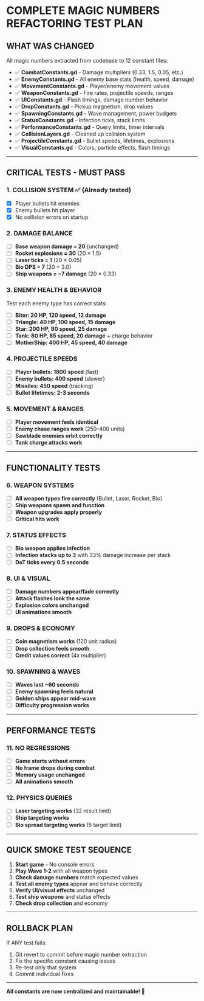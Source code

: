 # COMPLETE MAGIC NUMBERS REFACTORING TEST PLAN

## **WHAT WAS CHANGED**
All magic numbers extracted from codebase to 12 constant files:
- ✅ **CombatConstants.gd** - Damage multipliers (0.33, 1.5, 0.05, etc.)
- ✅ **EnemyConstants.gd** - All enemy base stats (health, speed, damage)
- ✅ **MovementConstants.gd** - Player/enemy movement values
- ✅ **WeaponConstants.gd** - Fire rates, projectile speeds, ranges
- ✅ **UIConstants.gd** - Flash timings, damage number behavior
- ✅ **DropConstants.gd** - Pickup magnetism, drop values
- ✅ **SpawningConstants.gd** - Wave management, power budgets
- ✅ **StatusConstants.gd** - Infection ticks, stack limits
- ✅ **PerformanceConstants.gd** - Query limits, timer intervals
- ✅ **CollisionLayers.gd** - Cleaned up collision system
- ✅ **ProjectileConstants.gd** - Bullet speeds, lifetimes, explosions
- ✅ **VisualConstants.gd** - Colors, particle effects, flash timings

---

## **CRITICAL TESTS - MUST PASS**

### **1. COLLISION SYSTEM** ✅ (Already tested)
- [x] Player bullets hit enemies
- [x] Enemy bullets hit player  
- [x] No collision errors on startup

### **2. DAMAGE BALANCE** 
- [ ] **Base weapon damage = 20** (unchanged)
- [ ] **Rocket explosions = 30** (20 × 1.5)
- [ ] **Laser ticks = 1** (20 × 0.05)
- [ ] **Bio DPS = 7** (20 ÷ 3.0)
- [ ] **Ship weapons = ~7 damage** (20 × 0.33)

### **3. ENEMY HEALTH & BEHAVIOR**
Test each enemy type has correct stats:
- [ ] **Biter: 20 HP, 120 speed, 12 damage**
- [ ] **Triangle: 40 HP, 100 speed, 15 damage**
- [ ] **Star: 200 HP, 80 speed, 25 damage**
- [ ] **Tank: 80 HP, 85 speed, 20 damage** + charge behavior
- [ ] **MotherShip: 400 HP, 45 speed, 40 damage**

### **4. PROJECTILE SPEEDS**
- [ ] **Player bullets: 1800 speed** (fast)
- [ ] **Enemy bullets: 400 speed** (slower) 
- [ ] **Missiles: 450 speed** (tracking)
- [ ] **Bullet lifetimes: 2-3 seconds**

### **5. MOVEMENT & RANGES**
- [ ] **Player movement feels identical**
- [ ] **Enemy chase ranges work** (250-400 units)
- [ ] **Sawblade enemies orbit correctly**
- [ ] **Tank charge attacks work**

---

## **FUNCTIONALITY TESTS**

### **6. WEAPON SYSTEMS**
- [ ] **All weapon types fire correctly** (Bullet, Laser, Rocket, Bio)
- [ ] **Ship weapons spawn and function**
- [ ] **Weapon upgrades apply properly**
- [ ] **Critical hits work**

### **7. STATUS EFFECTS**
- [ ] **Bio weapon applies infection**
- [ ] **Infection stacks up to 3** with 33% damage increase per stack
- [ ] **DoT ticks every 0.5 seconds**

### **8. UI & VISUAL**
- [ ] **Damage numbers appear/fade correctly**
- [ ] **Attack flashes look the same**
- [ ] **Explosion colors unchanged**
- [ ] **UI animations smooth**

### **9. DROPS & ECONOMY**
- [ ] **Coin magnetism works** (120 unit radius)
- [ ] **Drop collection feels smooth**
- [ ] **Credit values correct** (4x multiplier)

### **10. SPAWNING & WAVES**
- [ ] **Waves last ~60 seconds**
- [ ] **Enemy spawning feels natural**
- [ ] **Golden ships appear mid-wave**
- [ ] **Difficulty progression works**

---

## **PERFORMANCE TESTS**

### **11. NO REGRESSIONS**
- [ ] **Game starts without errors**
- [ ] **No frame drops during combat**
- [ ] **Memory usage unchanged**
- [ ] **All animations smooth**

### **12. PHYSICS QUERIES**
- [ ] **Laser targeting works** (32 result limit)
- [ ] **Ship targeting works**
- [ ] **Bio spread targeting works** (5 target limit)

---

## **QUICK SMOKE TEST SEQUENCE**
1. **Start game** - No console errors
2. **Play Wave 1-2** with all weapon types
3. **Check damage numbers** match expected values
4. **Test all enemy types** appear and behave correctly
5. **Verify UI/visual effects** unchanged
6. **Test ship weapons** and status effects
7. **Check drop collection** and economy

---

## **ROLLBACK PLAN**
If ANY test fails:
1. Git revert to commit before magic number extraction
2. Fix the specific constant causing issues
3. Re-test only that system
4. Commit individual fixes

---

**All constants are now centralized and maintainable! 🎯**
